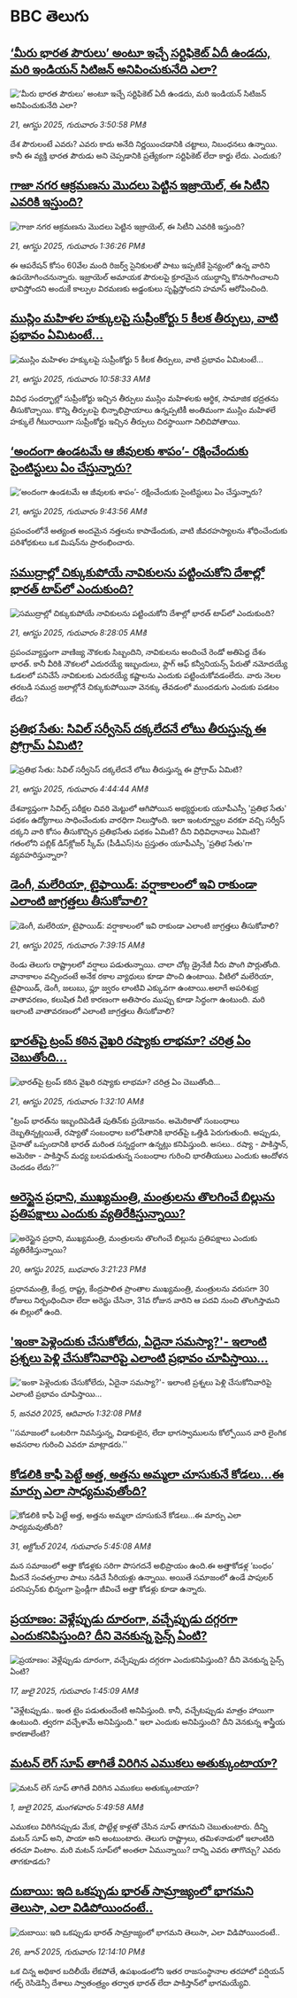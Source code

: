 # BBC తెలుగు## [‘మీరు భారత పౌరులు’ అంటూ ఇచ్చే  సర్టిఫికెట్ ఏదీ ఉండదు, మరి ఇండియన్  సిటిజన్‌ అనిపించుకునేది ఎలా?](https://www.bbc.com/telugu/articles/cn849e707dmo?at_medium=RSS&at_campaign=rss?at_campaign=githubrss)![‘మీరు భారత పౌరులు’ అంటూ ఇచ్చే  సర్టిఫికెట్ ఏదీ ఉండదు, మరి ఇండియన్  సిటిజన్‌ అనిపించుకునేది ఎలా?](https://ichef.bbci.co.uk/ace/standard/240/cpsprodpb/b28e/live/a6efffb0-7ea7-11f0-83cc-c5da98c419b8.jpg)_21, ఆగస్టు 2025, గురువారం 3:50:58 PMకి_దేశ పౌరులంటే ఎవరు? ఎవరు కాదు అనేది నిర్ణయించడానికి చట్టాలు, నిబంధనలు ఉన్నాయి. కానీ ఈ వ్యక్తి భారత పౌరుడు అని చెప్పడానికి ప్రత్యేకంగా సర్టిఫికెట్ లేదా కార్డు లేదు. ఎందుకు?## [గాజా నగర ఆక్రమణను మొదలు పెట్టిన ఇజ్రాయెల్, ఈ సిటీని ఎవరికి ఇస్తుంది?](https://www.bbc.com/telugu/articles/cy4d1jqd50vo?at_medium=RSS&at_campaign=rss?at_campaign=githubrss)![గాజా నగర ఆక్రమణను మొదలు పెట్టిన ఇజ్రాయెల్, ఈ సిటీని ఎవరికి ఇస్తుంది?](https://ichef.bbci.co.uk/ace/ws/240/cpsprodpb/cd65/live/05e024c0-7e7e-11f0-83cc-c5da98c419b8.jpg)_21, ఆగస్టు 2025, గురువారం 1:36:26 PMకి_ఈ ఆపరేషన్ కోసం 60వేల మంది రిజర్వ్ సైనికులతో పాటు ఇప్పటికే సైన్యంలో ఉన్న వారిని ఉపయోగించనున్నారు. ఇజ్రాయెల్ అమాయక పౌరులపై క్రూరమైన యుద్ధాన్ని కొనసాగించాలని భావిస్తోందని అందుకే కాల్పుల విరమణకు అడ్డంకులు సృష్టిస్తోందని హమాస్ ఆరోపించింది.## [ముస్లిం మహిళల హక్కులపై సుప్రీంకోర్టు 5 కీలక తీర్పులు, వాటి ప్రభావం ఏమిటంటే...](https://www.bbc.com/telugu/articles/c0l6e66g3rgo?at_medium=RSS&at_campaign=rss?at_campaign=githubrss)![ముస్లిం మహిళల హక్కులపై సుప్రీంకోర్టు 5 కీలక తీర్పులు, వాటి ప్రభావం ఏమిటంటే...](https://ichef.bbci.co.uk/ace/ws/240/cpsprodpb/e084/live/7ed0a4a0-7e7d-11f0-812a-03d15501acc6.jpg)_21, ఆగస్టు 2025, గురువారం 10:58:33 AMకి_వివిధ సందర్భాల్లో సుప్రీంకోర్టు ఇచ్చిన తీర్పులు ముస్లిం మహిళలకు ఆర్థిక, సామాజిక భద్రతను తీసుకొచ్చాయి. కొన్ని తీర్పులపై భిన్నాభిప్రాయాలు ఉన్నప్పటికీ అంతిమంగా ముస్లిం మహిళలే హక్కులే గీటురాయిగా సుప్రీంకోర్టు ఇచ్చిన తీర్పులు చిరస్థాయిగా నిలిచిపోతాయి.## [‘అందంగా ఉండటమే ఆ జీవులకు శాపం’- రక్షించేందుకు సైంటిస్టులు ఏం చేస్తున్నారు?](https://www.bbc.com/telugu/articles/cx298y7z016o?at_medium=RSS&at_campaign=rss?at_campaign=githubrss)![‘అందంగా ఉండటమే ఆ జీవులకు శాపం’- రక్షించేందుకు సైంటిస్టులు ఏం చేస్తున్నారు?](https://ichef.bbci.co.uk/ace/ws/240/cpsprodpb/05f6/live/df5d3420-7138-11f0-8dbd-f3d32ebd3327.jpg)_21, ఆగస్టు 2025, గురువారం 9:43:56 AMకి_ప్రపంచంలోనే అత్యంత అందమైన నత్తలను కాపాడేందుకు, వాటి జీవరహస్యాలను శోధించేందుకు పరిశోధకులు ఒక మిషన్‌ను ప్రారంభించారు.## [సముద్రాల్లో చిక్కుకుపోయే నావికులను పట్టించుకోని దేశాల్లో భారత్ టాప్‌లో ఎందుకుంది?](https://www.bbc.com/telugu/articles/c5ypj21rp0jo?at_medium=RSS&at_campaign=rss?at_campaign=githubrss)![సముద్రాల్లో చిక్కుకుపోయే నావికులను పట్టించుకోని దేశాల్లో భారత్ టాప్‌లో ఎందుకుంది?](https://ichef.bbci.co.uk/ace/ws/240/cpsprodpb/1f4b/live/40a610b0-7d0c-11f0-ab3e-bd52082cd0ae.jpg)_21, ఆగస్టు 2025, గురువారం 8:28:05 AMకి_ప్రపంచవ్యాప్తంగా వాణిజ్య నౌకలకు సిబ్బందిని, నావికులను అందించే రెండో అతిపెద్ద దేశం భారత్. కానీ వీరికి నౌకలలో ఎదురయ్యే ఇబ్బందులు, ఫ్లాగ్ ఆఫ్ కన్వీనియన్స్ పేరుతో నమోదయ్యే ఓడలలో పనిచేసే నావికులకు ఎదురయ్యే కష్టాలను ఎందుకు పట్టించుకోవడంలేదు. వారు నెలల తరబడి సముద్ర జలాల్లోనే చిక్కుకుపోయినా వెనక్కు తేవడంలో ముందడుగు ఎందుకు పడటం లేదు?## [ప్రతిభ సేతు: సివిల్ సర్వీసెస్ దక్కలేదనే లోటు తీరుస్తున్న ఈ ప్రోగ్రామ్ ఏమిటి?](https://www.bbc.com/telugu/articles/cvgpjgqzn57o?at_medium=RSS&at_campaign=rss?at_campaign=githubrss)![ప్రతిభ సేతు: సివిల్ సర్వీసెస్ దక్కలేదనే లోటు తీరుస్తున్న ఈ ప్రోగ్రామ్ ఏమిటి?](https://ichef.bbci.co.uk/ace/ws/240/cpsprodpb/576a/live/88e835f0-7e48-11f0-b9c8-bf093da3c87a.jpg)_21, ఆగస్టు 2025, గురువారం 4:44:44 AMకి_దేశవ్యాప్తంగా సివిల్స్ పరీక్షల చివరి మెట్టులో ఆగిపోయిన అభ్యర్థులకు యూపీఎస్సీ 'ప్రతిభ సేతు' పథకం ఉద్యోగాలు సాధించేందుకు వారధిగా నిలుస్తోంది.
ఇలా ఇంటర్వ్యూల వరకూ వచ్చి సర్వీస్ దక్కని వారి కోసం తీసుకొచ్చిన ప్రతిభసేతు పథకం ఏమిటి? దీని విధివిధానాలు ఏమిటి? గతంలోని పబ్లిక్ డిస్‌క్లోజర్ స్కీమ్ (పీడీఎస్)ను ప్రస్తుతం యూపీఎస్సీ 'ప్రతిభ సేతు'గా వ్యవహరిస్తున్నారా?## [డెంగీ, మలేరియా, టైఫాయిడ్: వర్షాకాలంలో ఇవి రాకుండా ఎలాంటి జాగ్రత్తలు తీసుకోవాలి?](https://www.bbc.com/telugu/articles/cy4dwpw040lo?at_medium=RSS&at_campaign=rss?at_campaign=githubrss)![డెంగీ, మలేరియా, టైఫాయిడ్: వర్షాకాలంలో ఇవి రాకుండా ఎలాంటి జాగ్రత్తలు తీసుకోవాలి?](https://ichef.bbci.co.uk/ace/ws/240/cpsprodpb/0d35/live/ff781460-7ce5-11f0-8302-b340557d621c.jpg)_21, ఆగస్టు 2025, గురువారం 7:39:15 AMకి_రెండు తెలుగు రాష్ట్రాలలో వర్షాలు పడుతున్నాయి. చాలా చోట్ల డ్రైనేజీ నీరు పొంగి పొర్లుతోంది. వానాకాలం వచ్చిందంటే అనేక రకాల వ్యాధులు కూడా పొంచి ఉంటాయి. వీటిలో మలేరియా, టైఫాయిడ్, డెంగీ, జలుబు, ఫ్లూ జ్వరం లాంటివి ఎక్కువగా ఉంటాయి.అలాగే అపరిశుభ్ర వాతావరణం, కలుషిత నీటి కారణంగా అతిసారం ముప్పు కూడా సిద్ధంగా ఉంటుంది. మరి ఇలాంటి వాతావరణంలో ఎలాంటి జాగ్రత్తలు తీసుకోవాలి?## [భారత్‌పై ట్రంప్ కఠిన వైఖరి రష్యాకు లాభమా? చరిత్ర ఏం చెబుతోంది...](https://www.bbc.com/telugu/articles/clyv2y7zzpgo?at_medium=RSS&at_campaign=rss?at_campaign=githubrss)![భారత్‌పై ట్రంప్ కఠిన వైఖరి రష్యాకు లాభమా? చరిత్ర ఏం చెబుతోంది...](https://ichef.bbci.co.uk/ace/ws/240/cpsprodpb/302a/live/e0dccc00-7e2d-11f0-b9c6-bf011b921017.jpg)_21, ఆగస్టు 2025, గురువారం 1:32:10 AMకి_"ట్రంప్ భారత్‌ను ఇబ్బందిపెడితే పుతిన్‌కు ప్రయోజనం. అమెరికాతో సంబంధాలు దెబ్బతిన్నట్లయితే, రష్యాతో సంబంధాల బలోపేతానికి భారత్‌పై ఒత్తిడి పెరుగుతుంది. అప్పుడు, చైనాతో ఒప్పందానికి భారత్ మరింత సన్నద్ధంగా ఉన్నట్లు కనిపిస్తుంది. అసలు.. రష్యా - పాకిస్తాన్, అమెరికా - పాకిస్తాన్ మధ్య బలపడుతున్న సంబంధాల గురించి భారతీయులు ఎందుకు ఆందోళన చెందడం లేదు?’’## [అరెస్టైన ప్రధాని, ముఖ్యమంత్రి, మంత్రులను తొలగించే బిల్లును ప్రతిపక్షాలు ఎందుకు వ్యతిరేకిస్తున్నాయి?](https://www.bbc.com/telugu/articles/cdx0gxqdkgwo?at_medium=RSS&at_campaign=rss?at_campaign=githubrss)![అరెస్టైన ప్రధాని, ముఖ్యమంత్రి, మంత్రులను తొలగించే బిల్లును ప్రతిపక్షాలు ఎందుకు వ్యతిరేకిస్తున్నాయి?](https://ichef.bbci.co.uk/ace/standard/240/cpsprodpb/1202/live/e901b0b0-7dda-11f0-83cc-c5da98c419b8.jpg)_20, ఆగస్టు 2025, బుధవారం 3:21:23 PMకి_ప్రధానమంత్రి, కేంద్ర, రాష్ట్ర, కేంద్రపాలిత ప్రాంతాల ముఖ్యమంత్రి, మంత్రులను వరుసగా 30 రోజులు నిర్బంధించినా లేదా అరెస్టు చేసినా, 31వ రోజున వారిని ఆ పదవి నుంచి తొలగిస్తామని ఈ బిల్లులో ఉంది.## ['ఇంకా పెళ్లెందుకు చేసుకోలేదు, ఏదైనా సమస్యా?'- ఇలాంటి ప్రశ్నలు పెళ్లి చేసుకోనివారిపై ఎలాంటి ప్రభావం చూపిస్తాయి... ](https://www.bbc.com/telugu/articles/cgq1w3lz7yyo?at_medium=RSS&at_campaign=rss?at_campaign=githubrss)!['ఇంకా పెళ్లెందుకు చేసుకోలేదు, ఏదైనా సమస్యా?'- ఇలాంటి ప్రశ్నలు పెళ్లి చేసుకోనివారిపై ఎలాంటి ప్రభావం చూపిస్తాయి... ](https://ichef.bbci.co.uk/ace/ws/240/cpsprodpb/f6de/live/72c94a60-cb3e-11ef-87df-d575b9a434a4.jpg)_5, జనవరి 2025, ఆదివారం 1:32:08 PMకి_''సమాజంలో ఒంటరిగా నివసిస్తున్న, విడాకులైన, లేదా భాగస్వాములను కోల్పోయిన వారి లైంగిక అవసరాల గురించి ఎవరూ మాట్లాడరు.''## [కోడలికి కాఫీ పెట్టే అత్త, అత్తను అమ్మలా చూసుకునే కోడలు...ఈ మార్పు ఎలా సాధ్యమవుతోంది?](https://www.bbc.com/telugu/articles/c1l41zl8el2o?at_medium=RSS&at_campaign=rss?at_campaign=githubrss)![కోడలికి కాఫీ పెట్టే అత్త, అత్తను అమ్మలా చూసుకునే కోడలు...ఈ మార్పు ఎలా సాధ్యమవుతోంది?](https://ichef.bbci.co.uk/ace/ws/240/cpsprodpb/2b61/live/9176a6d0-8b0e-11ef-a81b-b1eda9741da3.jpg)_31, అక్టోబర్ 2024, గురువారం 5:45:08 AMకి_మన సమాజంలో అత్తా కోడళ్లకు సరిగా పొసగదనే అభిప్రాయం ఉంది.ఈ అత్తాకోడళ్ల ‘బంధం’ మీదనే సంవత్సరాల పాటు నడిచే సీరియళ్లు ఉన్నాయి. అయితే సమాజంలో ఉండే పాపులర్ పరసెప్సన్‌కు భిన్నంగా ఫ్రెండ్లీగా జీవించే అత్తా కోడళ్లు కూడా ఉన్నారు.## [ప్రయాణం: వెళ్లేప్పుడు దూరంగా, వచ్చేప్పుడు దగ్గరగా ఎందుకనిపిస్తుంది? దీని వెనకున్న సైన్స్ ఏంటి?](https://www.bbc.com/telugu/articles/c0l4y727n1jo?at_medium=RSS&at_campaign=rss?at_campaign=githubrss)![ప్రయాణం: వెళ్లేప్పుడు దూరంగా, వచ్చేప్పుడు దగ్గరగా ఎందుకనిపిస్తుంది? దీని వెనకున్న సైన్స్ ఏంటి?](https://ichef.bbci.co.uk/ace/ws/240/cpsprodpb/054c/live/6957c010-62b0-11f0-8e78-11023c48a856.png)_17, జులై 2025, గురువారం 1:45:09 AMకి_"వెళ్లేటప్పుడు.. ఇంత టైం పడుతుందేంటి అనిపిస్తుంది. కానీ, వచ్చేటప్పుడు మాత్రం హాయిగా ఉంటుంది. త్వరగా వచ్చేశామే అనిపిస్తుంది." ఇలా ఎందుకు అనిపిస్తుంది? దీని వెనకున్న శాస్త్రీయ కారణాలేంటి?## [మటన్ లెగ్ సూప్ తాగితే విరిగిన ఎముకలు అతుక్కుంటాయా?](https://www.bbc.com/telugu/articles/c0l4g92j8kzo?at_medium=RSS&at_campaign=rss?at_campaign=githubrss)![మటన్ లెగ్ సూప్ తాగితే విరిగిన ఎముకలు అతుక్కుంటాయా?](https://ichef.bbci.co.uk/ace/ws/240/cpsprodpb/b31e/live/cce532c0-6d41-11f0-9462-bb509dc78127.jpg)_1, జులై 2025, మంగళవారం 5:49:58 AMకి_ఎముకలు విరిగినప్పుడు మేక, పొట్టేళ్ల కాళ్లతో చేసిన సూప్ తాగమని చెబుతుంటారు. దీన్ని మటన్ సూప్ అని, పాయా అని అంటుంటారు. తెలుగు రాష్ట్రాలు, తమిళనాడులో ఇలాంటిది తరచూ వింటాం. మరి మటన్ సూప్‌లో అంతలా ఏమున్నాయి? దాన్ని ఎవరు తాగొచ్చు? ఎవరు తాగకూడదు?## [దుబాయి: ఇది ఒకప్పుడు భారత్ సామ్రాజ్యంలో భాగమని తెలుసా, ఎలా విడిపోయిందంటే..](https://www.bbc.com/telugu/articles/ce83x3rekyyo?at_medium=RSS&at_campaign=rss?at_campaign=githubrss)![దుబాయి: ఇది ఒకప్పుడు భారత్ సామ్రాజ్యంలో భాగమని తెలుసా, ఎలా విడిపోయిందంటే..](https://ichef.bbci.co.uk/ace/ws/240/cpsprodpb/89c1/live/fbe80b80-5282-11f0-809e-059b7ea85131.jpg)_26, జూన్ 2025, గురువారం 12:14:10 PMకి_ఒక చిన్న అధికార బదిలీయే లేకపోతే, ఉపఖండంలోని ఇతర రాజసంస్థానాల తరహాలో  పర్షియన్ గల్ఫ్ రెసిడెన్సీ దేశాలు స్వాతంత్ర్యం తర్వాత భారత్ లేదా పాకిస్తాన్‌లో భాగమయ్యేవి.
